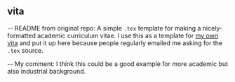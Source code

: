 vita
----

-- README from original repo:
A simple `.tex` template for making a nicely-formatted academic curriculum vitae. I use this as a template for [my own vita](http://kieranhealy.org/vita.pdf) and put it up here because people regularly emailed me asking for the `.tex` source.

-- My comment:
I think this could be a good example for more academic but also industrial background.
